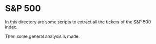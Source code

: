 # S&P 500

In this directory are some scripts to extract all the tickers of the S&P 500 index.

Then some general analysis is made.

